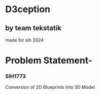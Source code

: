 # D3ception 
## by team tekstatik

made for sih 2024

# Problem Statement-
### SIH1773
Conversion of 2D Blueprints into 3D Model